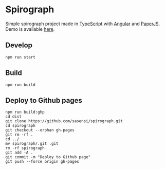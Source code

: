 # Spirograph

Simple spirograph project made in [TypeScript](https://www.typescriptlang.org/) with [Angular](https://angular.io/) and [PaperJS](http://paperjs.org/).  
Demo is available [here](https://sasensi.github.io/spirograph/).

## Develop
```
npm run start
```

## Build
```
npm run build
```

## Deploy to Github pages
```
npm run build:ghp
cd dist
git clone https://github.com/sasensi/spirograph.git
cd spirograph
git checkout --orphan gh-pages
git rm -rf .
cd ../
mv spirograph/.git .git
rm -rf spirograph
git add -A .
git commit -m "Deploy to Github page"
git push --force origin gh-pages
```
